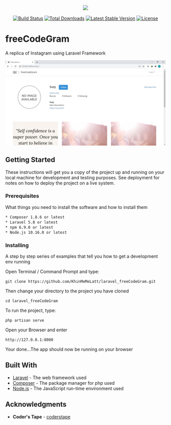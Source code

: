 <p align="center"><a href="https://laravel.com" target="_blank"><img src="https://raw.githubusercontent.com/laravel/art/master/logo-lockup/5%20SVG/2%20CMYK/1%20Full%20Color/laravel-logolockup-cmyk-red.svg" width="400"></a></p>

<p align="center">
<a href="https://travis-ci.org/laravel/framework"><img src="https://travis-ci.org/laravel/framework.svg" alt="Build Status"></a>
<a href="https://packagist.org/packages/laravel/framework"><img src="https://poser.pugx.org/laravel/framework/d/total.svg" alt="Total Downloads"></a>
<a href="https://packagist.org/packages/laravel/framework"><img src="https://poser.pugx.org/laravel/framework/v/stable.svg" alt="Latest Stable Version"></a>
<a href="https://packagist.org/packages/laravel/framework"><img src="https://poser.pugx.org/laravel/framework/license.svg" alt="License"></a>
</p>

# freeCodeGram
A replica of Instagram using Laravel Framework

![alt text](https://github.com/KhinMeMeLatt/laravel_freeCodeGram/blob/main/Project_Screenshot.JPG)

## Getting Started

These instructions will get you a copy of the project up and running on your local machine for development and testing purposes. See deployment for notes on how to deploy the project on a live system.

### Prerequisites

What things you need to install the software and how to install them

```
* Composer 1.8.6 or latest
* Laravel 5.8 or latest
* npm 6.9.0 or latest
* Node.js 10.16.0 or latest
```

### Installing

A step by step series of examples that tell you how to get a development env running

Open Terminal / Command Prompt and type:

```
git clone https://github.com/KhinMeMeLatt/laravel_freeCodeGram.git
```

Then change your directory to the project you have cloned

```
cd laravel_freeCodeGram
```

To run the project, type:

```
php artisan serve
```

Open your Browser and enter

```
http://127.0.0.1:8000
```

Your done...The app should now be running on your browser

## Built With

* [Laravel](https://laravel.com/) - The web framework used
* [Composer](https://getcomposer.org/) - The package manager for php used
* [Node.js](https://nodejs.org/) - The JavaScript run-time environment used

## Acknowledgments

* **Coder's Tape** - [coderstape](https://github.com/coderstape)
